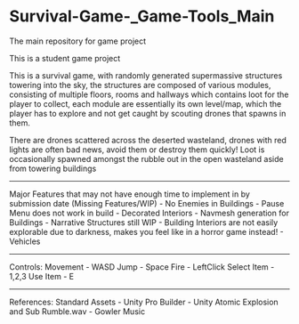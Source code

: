 # Survival-Game-_Game-Tools_Main
The main repository for game project


This is a student game project

This is a survival game, with randomly generated supermassive structures towering into the sky, the structures are composed of various
modules, consisting of multiple floors, rooms and hallways which contains loot for the player to collect, each module are essentially its
own level/map, which the player has to explore and not get caught by scouting drones that spawns in them.

There are drones scattered across the deserted wasteland, drones with red lights are often bad news, avoid them or destroy them quickly!
Loot is occasionally spawned amongst the rubble out in the open wasteland aside from towering buildings

---------------------------------------------------------------------------------------------------------------------------
<NOW IN PLAYABLE STATE>
  Major Features that may not have enough time to implement in by submission date
  (Missing Features/WIP)
  - No Enemies in Buildings
  - Pause Menu does not work in build
  - Decorated Interiors
  - Navmesh generation for Buildings
  - Narrative Structures still WIP
  - Building Interiors are not easily explorable due to darkness, makes you feel like in a horror game instead!
  - Vehicles
  
 -----------------------------------------------------------------------------------------------------------------------------           
            
  
Controls:
Movement - WASD
Jump - Space
Fire - LeftClick
Select Item - 1,2,3
Use Item - E
  
  ---------------------------------------------------------------------------------------------           
  
  References:
  Standard Assets - Unity
  Pro Builder - Unity
  Atomic Explosion and Sub Rumble.wav - Gowler Music
  
  
  
